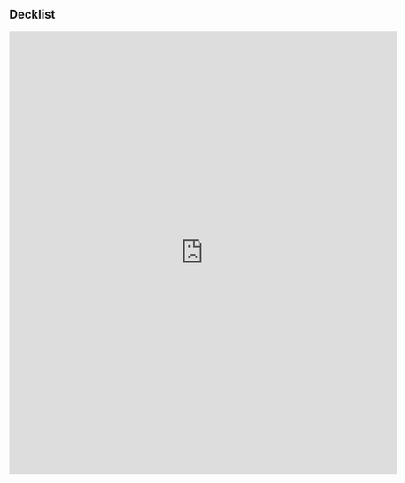 ## Decklist

<iframe 
src="https://moxfield.com/embed/6H9jT6e6ekOHRjmKWQZa7Q"
id="moxfield-frame-1" frameBorder="0" width="700px" height="800px" onload="moxfieldOnLoad(event)"></iframe>
